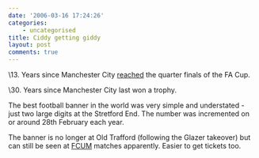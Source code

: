 ```yaml
---
date: '2006-03-16 17:24:26'
categories:
    - uncategorised
title: Ciddy getting giddy
layout: post
comments: true
---
```

\13. Years since Manchester City
[reached](http://news.bbc.co.uk/sport2/hi/football/fa_cup/4796150.stm)
the quarter finals of the FA Cup.

\30. Years since Manchester City last won a trophy.

The best football banner in the world was very simple and understated -
just two large digits at the Stretford End. The number was incremented
on or around 28th February each year.

The banner is no longer at Old Trafford (following the Glazer takeover)
but can still be seen at
[FCUM](http://en.wikipedia.org/wiki/FC_United_of_Manchester) matches
apparently. Easier to get tickets too.
